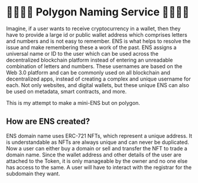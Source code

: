 
# 🐱‍👤🐱‍👤 Polygon Naming Service 🐱‍👤🐱‍👤

Imagine, if a user wants to receive cryptocurrency in a wallet, then they have to provide a large id or public wallet address which comprises letters and numbers and is not easy to remember. ENS is what helps to resolve the issue and make remembering these a work of the past. ENS assigns a universal name or ID to the user which can be used across the decentralized blockchain platform instead of entering an unreadable combination of letters and numbers. These usernames are based on the Web 3.0 platform and can be commonly used on all blockchain and decentralized apps, instead of creating a complex and unique username for each. Not only websites, and digital wallets, but these unique ENS can also be used on metadata, smart contracts, and more.

This is my attempt to make a mini-ENS but on polygon.

## How are ENS created?
ENS domain name uses ERC-721 NFTs, which represent a unique address. It is understandable as NFTs are always unique and can never be duplicated. Now a user can either buy a domain or sell and transfer the NFT to trade a domain name. Since the wallet address and other details of the user are attached to the Token, it is only manageable by the owner and no one else has access to the same. A user will have to interact with the registrar for the subdomain they want.
